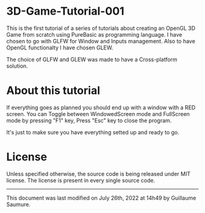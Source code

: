 # 3D-Game-Tutorial-001

This is the first tutorial of a series of tutorials about creating an OpenGL 3D Game from scratch using PureBasic as programming language. I have chosen to go with GLFW for Window and Inputs management. Also to have OpenGL functionalty I have chosen GLEW. 

The choice of GLFW and GLEW was made to have a Cross-platform solution. 

# About this tutorial

If everything goes as planned you should end up with a window with a RED screen. You can Toggle between WindowedScreen mode and FullScreen mode by pressing "F1" key, Press "Esc" key to close the program.

It's just to make sure you have everything setted up and ready to go.

# License

Unless specified otherwise, the source code is being released under MIT license. The license is present in every single source code.

---

This document was last modified on July 26th, 2022 at 14h49 by Guillaume Saumure. 
